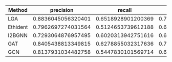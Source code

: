 | Method  |precision| recall| Illicit f1| F1|
|---------| ----  |----  |----  |-|
|LGA      |0.8836045056320401|0.6518928901200369|0.7502656748140276|0.9718056388722256|
|Ethident |0.7962697274031564|0.5124653739612188|0.6235955056179776|0.9598080383923215|
|I2BGNN|0.7293064876957495|0.6020313942751616|0.659585230146687|0.959628074385123|
|GAT|0.8405438813349815|0.6278855032317636|0.7188160676532769|0.9680863827234553|
|GCN|0.8137931034482758|0.5447830101569714|0.6526548672566371|0.9623275344931014|